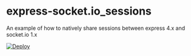# express-socket.io_sessions

An example of how to natively share sessions between express 4.x and socket.io 1.x

[![Deploy](https://www.herokucdn.com/deploy/button.svg)](https://heroku.com/deploy)
